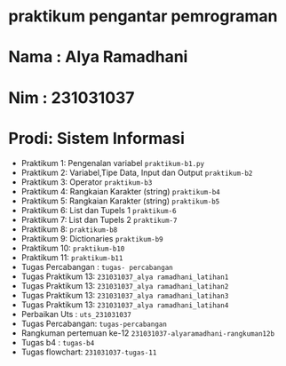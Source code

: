 # praktikum pengantar pemrograman

<h1>Nama : Alya Ramadhani </h1>
<h1>Nim  : 231031037 </h1>
<h1>Prodi: Sistem Informasi </h1>

* Praktikum 1: Pengenalan variabel `praktikum-b1.py`
* Praktikum 2: Variabel,Tipe Data, Input dan Output `praktikum-b2`
* Praktikum 3: Operator `praktikum-b3`
* Praktikum 4: Rangkaian Karakter (string) `praktikum-b4`
* Praktikum 5: Rangkaian Karakter (string) `praktikum-b5`
* Praktikum 6: List dan Tupels 1 `praktikum-6`
* Praktikum 7: List dan Tupels 2 `praktikum-7`
* Praktikum 8: `praktikum-b8`
* Praktikum 9: Dictionaries `praktikum-b9`
* Praktikum 10: `praktikum-b10`
* Praktikum 11: `praktikum-b11`
* Tugas Percabangan : `tugas- percabangan`
* Tugas Praktikum 13: `231031037_alya ramadhani_latihan1`
* Tugas Praktikum 13: `231031037_alya ramadhani_latihan2`
* Tugas Praktikum 13: `231031037_alya ramadhani_latihan3`
* Tugas Praktikum 13: `231031037_alya ramadhani_latihan4`
* Perbaikan Uts : `uts_231031037`
* Tugas Percabangan: `tugas-percabangan`
* Rangkuman pertemuan ke-12 `231031037-alyaramadhani-rangkuman12b`
* Tugas b4 : `tugas-b4`
* Tugas flowchart: `231031037-tugas-11`
